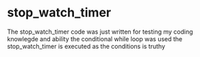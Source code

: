 # stop_watch_timer
The stop_watch_timer code was just written for testing my coding knowlegde and ability
the conditional while loop was used
the stop_watch_timer is executed as the conditions is truthy
